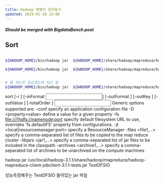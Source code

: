 ```yaml
---
title: Hadoop 명령어 모아놓기
updated: 2019-01-18 13:00
---
```


##### Should be merged with BigdataBench post


## Sort

```sh

${HADOOP_HOME}/bin/hadoop jar  ${HADOOP_HOME}/share/hadoop/mapreduce/hadoop-mapreduce-examples-*.jar sort /data4/sort/in /data4/sort/out

${HADOOP_HOME}/bin/hadoop jar  ${HADOOP_HOME}/share/hadoop/mapreduce/hadoop-mapreduce-examples-*.jar sort -inFormat org.apache.hadoop.mapreduce.lib.input.TextInputFormat


# 뭘 하는진 모르겠는데 되긴 됨
${HADOOP_HOME}/bin/hadoop jar  ${HADOOP_HOME}/share/hadoop/mapreduce/hadoop-mapreduce-examples-*.jar sort -inFormat org.apache.hadoop.mapreduce.lib.input.TextInputFormat -outFormat org.apache.hadoop.mapreduce.lib.output.TextOutputFormat -outKey org.apache.hadoop.io.LongWritable -outValue org.apache.hadoop.io.Text /tmpya /ho/


```

sort [-r <reduces>] [-inFormat <input format class>] [-outFormat <output format class>] [-outKey <output key class>] [-outValue <output value class>] [-totalOrder <pcnt> <num samples> <max splits>] <input> <ou
tput>
Generic options supported are:
-conf <configuration file>        specify an application configuration file
-D <property=value>               define a value for a given property
-fs <file:///|hdfs://namenode:port> specify default filesystem URL to use, overrides 'fs.defaultFS' property from configurations.
-jt <local|resourcemanager:port>  specify a ResourceManager
-files <file1,...>                specify a comma-separated list of files to be copied to the map reduce cluster
-libjars <jar1,...>               specify a comma-separated list of jar files to be included in the classpath
-archives <archive1,...>          specify a comma-separated list of archives to be unarchived on the compute machines









hadoop jar /usr/local/hadoop-3.1.1/share/hadoop/mapreduce/hadoop-mapreduce-client-jobclient-3.1.1-tests.jar TestDFSIO

성능측정해주는 TestDFSIO 들어있는 jar 파일
